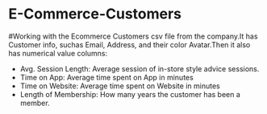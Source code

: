 # E-Commerce-Customers
#Working with the Ecommerce Customers csv file from the company.It has Customer info, suchas Email, Address, and their color Avatar.Then it also has numerical value columns:

* Avg. Session Length: Average session of in-store style advice sessions.
* Time on App: Average time spent on App in minutes
* Time on Website: Average time spent on Website in minutes
* Length of Membership: How many years the customer has been a member.
